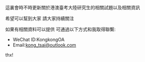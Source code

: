 這裏會時不時更新關於港澳臺考大陸研究生的相關試題以及相關資訊

希望可以幫到大家 請大家持續關注

如果有相關資料可以提供 可通過以下方式和我取得聯繫:

- WeChat ID:KongkongOA
- Email:kong_tsai@outlook.com

thx!
